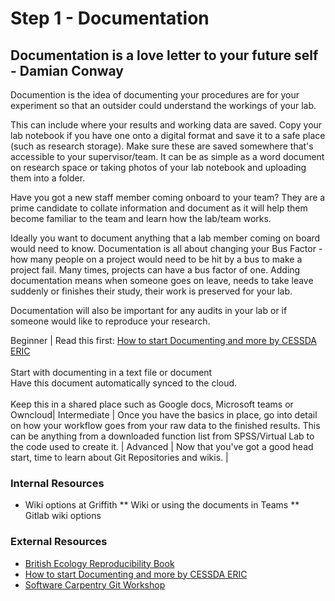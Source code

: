 # Step 1 - Documentation

## Documentation is a love letter to your future self - Damian Conway

Documention is the idea of documenting your procedures are for your experiment so that an outsider could understand the workings of your lab. 

This can include where your results and working data are saved. Copy your lab notebook if you have one onto a digital format and save it to a safe place (such as research storage). Make sure these are saved somewhere that's accessible to your supervisor/team. It can be as simple as a word document on research space or taking photos of your lab notebook and uploading them into a folder. 

Have you got a new staff member coming onboard to your team? They are a prime candidate to collate information and document as it will help them become familiar to the team and learn how the lab/team works.

Ideally you want to document anything that a lab member coming on board would need to know. Documentation is all about changing your Bus Factor - how many people on a project would need to be hit by a bus to make a project fail. Many times, projects can have a bus factor of one. Adding documentation means when someone goes on leave, needs to take leave suddenly or finishes their study, their work is preserved for your lab.

Documentation will also be important for any audits in your lab or if someone would like to reproduce your research.

 Beginner |  Read this first: [How to start Documenting and more by CESSDA ERIC](https://www.cessda.eu/Training/Training-Resources/Library/Data-Management-Expert-Guide/2.-Organise-Document/Documentation-and-metadata)<br/><br/>Start with documenting in a text file or document<br/> Have this document automatically synced to the cloud.<br/><br/> Keep this in a shared place such as Google docs, Microsoft teams or Owncloud|
 Intermediate | Once you have the basics in place, go into detail on how your workflow goes from your raw data to the finished results. This can be anything from a downloaded function list from SPSS/Virtual Lab to the code used to create it. |
 Advanced | Now that you've got a good head start, time to learn about Git Repositories and wikis.  |

### Internal Resources
* Wiki options at Griffith
** Wiki or using the documents in Teams
** Gitlab wiki options

### External Resources
* [British Ecology Reproducibility Book](https://www.britishecologicalsociety.org/wp-content/uploads/2017/12/guide-to-reproducible-code.pdf)
* [How to start Documenting and more by CESSDA ERIC](https://www.cessda.eu/Training/Training-Resources/Library/Data-Management-Expert-Guide/2.-Organise-Document/Documentation-and-metadata)
* [Software Carpentry Git Workshop](https://swcarpentry.github.io/git-novice/)

